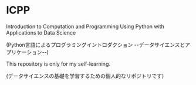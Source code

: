 # ICPP
Introduction to Computation and Programming Using Python with Applications to Data Science

(Python言語によるプログラミングイントロダクション --データサイエンスとアプリケーション--)

This repository is only for my self-learning.

(データサイエンスの基礎を学習するための個人的なリポジトリです)
